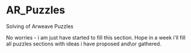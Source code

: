 # AR_Puzzles
Solving of Arweave Puzzles 

No worries - i am just have started to fill this section. Hope in a week i'll fill all puzzles sections with ideas i have proposed and\or gathered.
